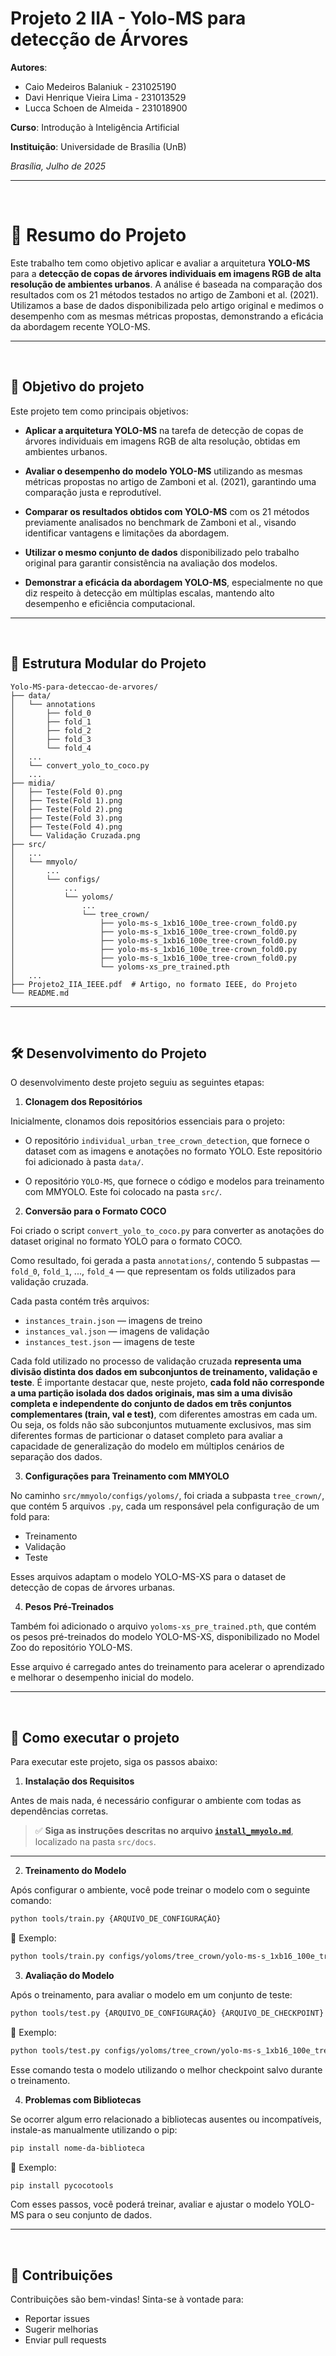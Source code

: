 # Projeto 2 IIA - Yolo-MS para detecção de Árvores

**Autores**: 
* Caio Medeiros Balaniuk - 231025190
* Davi Henrique Vieira Lima - 231013529
* Lucca Schoen de Almeida - 231018900

**Curso**: Introdução à Inteligência Artificial

**Instituição**: Universidade de Brasília (UnB)

*Brasília, Julho de 2025*

---
<br>

# 🚀 Resumo do Projeto
Este trabalho tem como objetivo aplicar e avaliar a arquitetura **YOLO-MS** para a **detecção de copas de árvores individuais em imagens RGB de alta resolução de ambientes urbanos**. A análise é baseada na comparação dos resultados com os 21 métodos testados no artigo de Zamboni et al. (2021). Utilizamos a base de dados disponibilizada pelo artigo original e medimos o desempenho com as mesmas métricas propostas, demonstrando a eficácia da abordagem recente YOLO-MS.

---
<br>

## 🎯 Objetivo do projeto
Este projeto tem como principais objetivos:

- **Aplicar a arquitetura YOLO-MS** na tarefa de detecção de copas de árvores individuais em imagens RGB de alta resolução, obtidas em ambientes urbanos.

- **Avaliar o desempenho do modelo YOLO-MS** utilizando as mesmas métricas propostas no artigo de Zamboni et al. (2021), garantindo uma comparação justa e reprodutível.

- **Comparar os resultados obtidos com YOLO-MS** com os 21 métodos previamente analisados no benchmark de Zamboni et al., visando identificar vantagens e limitações da abordagem.

- **Utilizar o mesmo conjunto de dados** disponibilizado pelo trabalho original para garantir consistência na avaliação dos modelos.

- **Demonstrar a eficácia da abordagem YOLO-MS**, especialmente no que diz respeito à detecção em múltiplas escalas, mantendo alto desempenho e eficiência computacional.

---
<br>

## 📁 Estrutura Modular do Projeto

```text
Yolo-MS-para-deteccao-de-arvores/
├── data/   
│   └── annotations                 
│       ├── fold_0
│       ├── fold_1
│       ├── fold_2
│       ├── fold_3
│       └── fold_4
│   ...
│   └── convert_yolo_to_coco.py
│   ...
├── midia/
│   ├── Teste(Fold 0).png
│   ├── Teste(Fold 1).png
│   ├── Teste(Fold 2).png
│   ├── Teste(Fold 3).png
│   ├── Teste(Fold 4).png
│   └── Validação Cruzada.png     
├── src/
│   ...
│   └── mmyolo/
│       ...
│       └── configs/
│           ... 
│           └── yoloms/
│               ... 
│               └── tree_crown/
│                   ├── yolo-ms-s_1xb16_100e_tree-crown_fold0.py
│                   ├── yolo-ms-s_1xb16_100e_tree-crown_fold0.py
│                   ├── yolo-ms-s_1xb16_100e_tree-crown_fold0.py
│                   ├── yolo-ms-s_1xb16_100e_tree-crown_fold0.py
│                   ├── yolo-ms-s_1xb16_100e_tree-crown_fold0.py
│                   └── yoloms-xs_pre_trained.pth  
│   ...
├── Projeto2_IIA_IEEE.pdf  # Artigo, no formato IEEE, do Projeto 
└── README.md              
```

---
<br>

## 🛠️ Desenvolvimento do Projeto

O desenvolvimento deste projeto seguiu as seguintes etapas:

1. **Clonagem dos Repositórios**

Inicialmente, clonamos dois repositórios essenciais para o projeto:

- O repositório `individual_urban_tree_crown_detection`, que fornece o dataset com as imagens e anotações no formato YOLO. Este repositório foi adicionado à pasta `data/`.

- O repositório `YOLO-MS`, que fornece o código e modelos para treinamento com MMYOLO. Este foi colocado na pasta `src/`.

2. **Conversão para o Formato COCO**

Foi criado o script `convert_yolo_to_coco.py` para converter as anotações do dataset original no formato YOLO para o formato COCO.

Como resultado, foi gerada a pasta `annotations/`, contendo 5 subpastas — `fold_0`, `fold_1`, ..., `fold_4` — que representam os folds utilizados para validação cruzada.

Cada pasta contém três arquivos:

- `instances_train.json` — imagens de treino
- `instances_val.json` — imagens de validação
- `instances_test.json` — imagens de teste

Cada fold utilizado no processo de validação cruzada **representa uma divisão distinta dos dados em subconjuntos de treinamento, validação e teste**. É importante destacar que, neste projeto, **cada fold não corresponde a uma partição isolada dos dados originais, mas sim a uma divisão completa e independente do conjunto de dados em três conjuntos complementares (train, val e test)**, com diferentes amostras em cada um. Ou seja, os folds não são subconjuntos mutuamente exclusivos, mas sim diferentes formas de particionar o dataset completo para avaliar a capacidade de generalização do modelo em múltiplos cenários de separação dos dados.

3. **Configurações para Treinamento com MMYOLO**

No caminho `src/mmyolo/configs/yoloms/`, foi criada a subpasta `tree_crown/`, que contém 5 arquivos `.py`, cada um responsável pela configuração de um fold para:

- Treinamento
- Validação
- Teste

Esses arquivos adaptam o modelo YOLO-MS-XS para o dataset de detecção de copas de árvores urbanas.

4. **Pesos Pré-Treinados**

Também foi adicionado o arquivo `yoloms-xs_pre_trained.pth`, que contém os pesos pré-treinados do modelo YOLO-MS-XS, disponibilizado no Model Zoo do repositório YOLO-MS.

Esse arquivo é carregado antes do treinamento para acelerar o aprendizado e melhorar o desempenho inicial do modelo.

---
<br>

## 🧪 Como executar o projeto
Para executar este projeto, siga os passos abaixo:

1. **Instalação dos Requisitos**

Antes de mais nada, é necessário configurar o ambiente com todas as dependências corretas.

> ✅ **Siga as instruções descritas no arquivo [`install_mmyolo.md`](src/docs/install_mmyolo.md)**, localizado na pasta `src/docs`.

---

2. **Treinamento do Modelo**

Após configurar o ambiente, você pode treinar o modelo com o seguinte comando:

```bash
python tools/train.py {ARQUIVO_DE_CONFIGURAÇÃO}
```

🔹 Exemplo:

```bash
python tools/train.py configs/yoloms/tree_crown/yolo-ms-s_1xb16_100e_tree-crown_fold2.py
```

3. **Avaliação do Modelo**

Após o treinamento, para avaliar o modelo em um conjunto de teste:
```bash
python tools/test.py {ARQUIVO_DE_CONFIGURAÇÃO} {ARQUIVO_DE_CHECKPOINT}
```
🔹 Exemplo:
```bash
python tools/test.py configs/yoloms/tree_crown/yolo-ms-s_1xb16_100e_tree-crown_fold2.py work_dirs/yolo-ms-s_1xb16_100e_tree-crown_fold2/best_coco/tree_precision_epoch_100.pth
```
Esse comando testa o modelo utilizando o melhor checkpoint salvo durante o treinamento.

4. **Problemas com Bibliotecas**

Se ocorrer algum erro relacionado a bibliotecas ausentes ou incompatíveis, instale-as manualmente utilizando o pip:
```bash
pip install nome-da-biblioteca
```
🔹 Exemplo:
```bash
pip install pycocotools
```

Com esses passos, você poderá treinar, avaliar e ajustar o modelo YOLO-MS para o seu conjunto de dados.

---
<br>

## 🤝 Contribuições
Contribuições são bem-vindas! Sinta-se à vontade para:
- Reportar issues
- Sugerir melhorias
- Enviar pull requests

